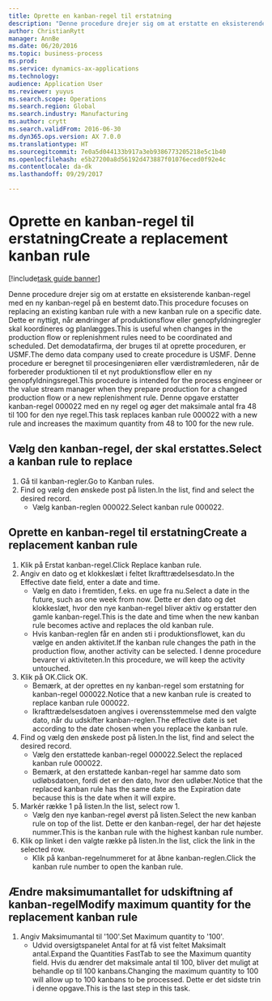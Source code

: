 ```yaml
--- 
title: Oprette en kanban-regel til erstatning
description: "Denne procedure drejer sig om at erstatte en eksisterende kanban-regel med en ny kanban-regel på en bestemt dato."
author: ChristianRytt
manager: AnnBe
ms.date: 06/20/2016
ms.topic: business-process
ms.prod: 
ms.service: dynamics-ax-applications
ms.technology: 
audience: Application User
ms.reviewer: yuyus
ms.search.scope: Operations
ms.search.region: Global
ms.search.industry: Manufacturing
ms.author: crytt
ms.search.validFrom: 2016-06-30
ms.dyn365.ops.version: AX 7.0.0
ms.translationtype: HT
ms.sourcegitcommit: 7e0a5d044133b917a3eb9386773205218e5c1b40
ms.openlocfilehash: e5b27200a8d56192d473887f01076eced0f92e4c
ms.contentlocale: da-dk
ms.lasthandoff: 09/29/2017

---
```

# <a name="create-a-replacement-kanban-rule"></a><span data-ttu-id="4ccc7-103">Oprette en kanban-regel til erstatning</span><span class="sxs-lookup"><span data-stu-id="4ccc7-103">Create a replacement kanban rule</span></span>

[!include[task guide banner](../../includes/task-guide-banner.md)]

<span data-ttu-id="4ccc7-104">Denne procedure drejer sig om at erstatte en eksisterende kanban-regel med en ny kanban-regel på en bestemt dato.</span><span class="sxs-lookup"><span data-stu-id="4ccc7-104">This procedure focuses on replacing an existing kanban rule with a new kanban rule on a specific date.</span></span> <span data-ttu-id="4ccc7-105">Dette er nyttigt, når ændringer af produktionsflow eller genopfyldningregler skal koordineres og planlægges.</span><span class="sxs-lookup"><span data-stu-id="4ccc7-105">This is useful when changes in the production flow or replenishment rules need to be coordinated and scheduled.</span></span> <span data-ttu-id="4ccc7-106">Det demodatafirma, der bruges til at oprette proceduren, er USMF.</span><span class="sxs-lookup"><span data-stu-id="4ccc7-106">The demo data company used to create procedure is USMF.</span></span> <span data-ttu-id="4ccc7-107">Denne procedure er beregnet til procesingeniøren eller værdistrømlederen, når de forbereder produktionen til et nyt produktionsflow eller en ny genopfyldningsregel.</span><span class="sxs-lookup"><span data-stu-id="4ccc7-107">This procedure is intended for the process engineer or the value stream manager when they prepare production for a changed production flow or a new replenishment rule.</span></span> <span data-ttu-id="4ccc7-108">Denne opgave erstatter kanban-regel 000022 med en ny regel og øger det maksimale antal fra 48 til 100 for den nye regel.</span><span class="sxs-lookup"><span data-stu-id="4ccc7-108">This task replaces kanban rule 000022 with a new rule and increases the maximum quantity from 48 to 100 for the new rule.</span></span>


## <a name="select-a-kanban-rule-to-replace"></a><span data-ttu-id="4ccc7-109">Vælg den kanban-regel, der skal erstattes.</span><span class="sxs-lookup"><span data-stu-id="4ccc7-109">Select a kanban rule to replace</span></span>
1. <span data-ttu-id="4ccc7-110">Gå til kanban-regler.</span><span class="sxs-lookup"><span data-stu-id="4ccc7-110">Go to Kanban rules.</span></span>
2. <span data-ttu-id="4ccc7-111">Find og vælg den ønskede post på listen.</span><span class="sxs-lookup"><span data-stu-id="4ccc7-111">In the list, find and select the desired record.</span></span>
    * <span data-ttu-id="4ccc7-112">Vælg kanban-reglen 000022.</span><span class="sxs-lookup"><span data-stu-id="4ccc7-112">Select kanban rule 000022.</span></span>  

## <a name="create-a-replacement-kanban-rule"></a><span data-ttu-id="4ccc7-113">Oprette en kanban-regel til erstatning</span><span class="sxs-lookup"><span data-stu-id="4ccc7-113">Create a replacement kanban rule</span></span>
1. <span data-ttu-id="4ccc7-114">Klik på Erstat kanban-regel.</span><span class="sxs-lookup"><span data-stu-id="4ccc7-114">Click Replace kanban rule.</span></span>
2. <span data-ttu-id="4ccc7-115">Angiv en dato og et klokkeslæt i feltet Ikrafttrædelsesdato.</span><span class="sxs-lookup"><span data-stu-id="4ccc7-115">In the Effective date field, enter a date and time.</span></span>
    * <span data-ttu-id="4ccc7-116">Vælg en dato i fremtiden, f.eks. en uge fra nu.</span><span class="sxs-lookup"><span data-stu-id="4ccc7-116">Select a date in the future, such as one week from now.</span></span> <span data-ttu-id="4ccc7-117">Dette er den dato og det klokkeslæt, hvor den nye kanban-regel bliver aktiv og erstatter den gamle kanban-regel.</span><span class="sxs-lookup"><span data-stu-id="4ccc7-117">This is the date and time when the new kanban rule becomes active and replaces the old kanban rule.</span></span>  
    * <span data-ttu-id="4ccc7-118">Hvis kanban-reglen får en anden sti i produktionsflowet, kan du vælge en anden aktivitet.</span><span class="sxs-lookup"><span data-stu-id="4ccc7-118">If the kanban rule changes the path in the production flow,  another activity can be selected.</span></span>  <span data-ttu-id="4ccc7-119">I denne procedure bevarer vi aktiviteten.</span><span class="sxs-lookup"><span data-stu-id="4ccc7-119">In this procedure, we will keep the activity untouched.</span></span>  
3. <span data-ttu-id="4ccc7-120">Klik på OK.</span><span class="sxs-lookup"><span data-stu-id="4ccc7-120">Click OK.</span></span>
    * <span data-ttu-id="4ccc7-121">Bemærk, at der oprettes en ny kanban-regel som erstatning for kanban-regel 000022.</span><span class="sxs-lookup"><span data-stu-id="4ccc7-121">Notice that a new kanban rule is created to replace kanban rule 000022.</span></span>  
    * <span data-ttu-id="4ccc7-122">Ikrafttrædelsesdatoen angives i overensstemmelse med den valgte dato, når du udskifter kanban-reglen.</span><span class="sxs-lookup"><span data-stu-id="4ccc7-122">The effective date is set according to the date chosen when you replace the kanban rule.</span></span>  
4. <span data-ttu-id="4ccc7-123">Find og vælg den ønskede post på listen.</span><span class="sxs-lookup"><span data-stu-id="4ccc7-123">In the list, find and select the desired record.</span></span>
    * <span data-ttu-id="4ccc7-124">Vælg den erstattede kanban-regel 000022.</span><span class="sxs-lookup"><span data-stu-id="4ccc7-124">Select the replaced kanban rule 000022.</span></span>  
    * <span data-ttu-id="4ccc7-125">Bemærk, at den erstattede kanban-regel har samme dato som udløbsdatoen, fordi det er den dato, hvor den udløber.</span><span class="sxs-lookup"><span data-stu-id="4ccc7-125">Notice that the replaced kanban rule has the same date as the Expiration date because this is the date when it will expire.</span></span>  
5. <span data-ttu-id="4ccc7-126">Markér række 1 på listen.</span><span class="sxs-lookup"><span data-stu-id="4ccc7-126">In the list, select row 1.</span></span>
    * <span data-ttu-id="4ccc7-127">Vælg den nye kanban-regel øverst på listen.</span><span class="sxs-lookup"><span data-stu-id="4ccc7-127">Select the new kanban rule on top of the list.</span></span> <span data-ttu-id="4ccc7-128">Dette er den kanban-regel, der har det højeste nummer.</span><span class="sxs-lookup"><span data-stu-id="4ccc7-128">This is the kanban rule with the highest kanban rule number.</span></span>  
6. <span data-ttu-id="4ccc7-129">Klik op linket i den valgte række på listen.</span><span class="sxs-lookup"><span data-stu-id="4ccc7-129">In the list, click the link in the selected row.</span></span>
    * <span data-ttu-id="4ccc7-130">Klik på kanban-regelnummeret for at åbne kanban-reglen.</span><span class="sxs-lookup"><span data-stu-id="4ccc7-130">Click the kanban rule number to open the kanban rule.</span></span>  

## <a name="modify-maximum-quantity-for-the-replacement-kanban-rule"></a><span data-ttu-id="4ccc7-131">Ændre maksimumantallet for udskiftning af kanban-regel</span><span class="sxs-lookup"><span data-stu-id="4ccc7-131">Modify maximum quantity for the replacement kanban rule</span></span>
1. <span data-ttu-id="4ccc7-132">Angiv Maksimumantal til '100'.</span><span class="sxs-lookup"><span data-stu-id="4ccc7-132">Set Maximum quantity to '100'.</span></span>
    * <span data-ttu-id="4ccc7-133">Udvid oversigtspanelet Antal for at få vist feltet Maksimalt antal.</span><span class="sxs-lookup"><span data-stu-id="4ccc7-133">Expand the Quantities FastTab to see the Maximum quantity field.</span></span> <span data-ttu-id="4ccc7-134">Hvis du ændrer det maksimale antal til 100, bliver det muligt at behandle op til 100 kanbans.</span><span class="sxs-lookup"><span data-stu-id="4ccc7-134">Changing the maximum quantity to 100 will allow up to 100 kanbans to be processed.</span></span>    <span data-ttu-id="4ccc7-135">Dette er det sidste trin i denne opgave.</span><span class="sxs-lookup"><span data-stu-id="4ccc7-135">This is the last step in this task.</span></span>  


